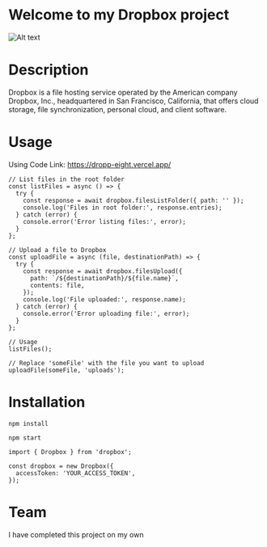 # Welcome to my Dropbox project

![Alt text](image.png)

# Description

Dropbox is a file hosting service operated by the American company Dropbox, Inc., headquartered in San Francisco, California, that offers cloud storage, file synchronization, personal cloud, and client software.

# Usage

Using Code Link: https://dropp-eight.vercel.app/



```commandline
// List files in the root folder
const listFiles = async () => {
  try {
    const response = await dropbox.filesListFolder({ path: '' });
    console.log('Files in root folder:', response.entries);
  } catch (error) {
    console.error('Error listing files:', error);
  }
};

// Upload a file to Dropbox
const uploadFile = async (file, destinationPath) => {
  try {
    const response = await dropbox.filesUpload({
      path: `/${destinationPath}/${file.name}`,
      contents: file,
    });
    console.log('File uploaded:', response.name);
  } catch (error) {
    console.error('Error uploading file:', error);
  }
};

// Usage
listFiles();

// Replace 'someFile' with the file you want to upload
uploadFile(someFile, 'uploads');

```

# Installation

```commandline
npm install 
``````
```commandline
npm start 
```

```commandline
import { Dropbox } from 'dropbox';
```
```commandline
const dropbox = new Dropbox({
  accessToken: 'YOUR_ACCESS_TOKEN',
});
```
# Team

I have completed this project on my own 